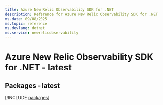 ```yaml
---
title: Azure New Relic Observability SDK for .NET
description: Reference for Azure New Relic Observability SDK for .NET
ms.date: 09/08/2025
ms.topic: reference
ms.devlang: dotnet
ms.service: newrelicobservability
---
```

# Azure New Relic Observability SDK for .NET - latest
## Packages - latest
[!INCLUDE [packages](new-relic-observability-index.md)]